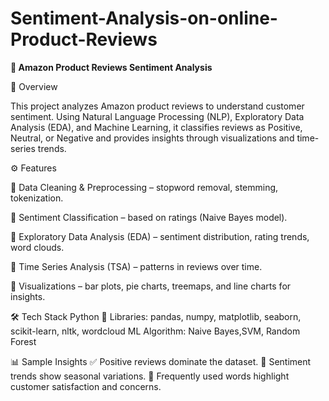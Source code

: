 # Sentiment-Analysis-on-online-Product-Reviews
**🛒 Amazon Product Reviews Sentiment Analysis**

📌 Overview

This project analyzes Amazon product reviews to understand customer sentiment. Using Natural Language Processing (NLP), Exploratory Data Analysis (EDA), and Machine Learning, it classifies reviews as Positive, Neutral, or Negative and provides insights through visualizations and time-series trends.

⚙️ Features

🔹 Data Cleaning & Preprocessing – stopword removal, stemming, tokenization.

🔹 Sentiment Classification – based on ratings (Naive Bayes model).

🔹 Exploratory Data Analysis (EDA) – sentiment distribution, rating trends, word clouds.

🔹 Time Series Analysis (TSA) – patterns in reviews over time.

🔹 Visualizations – bar plots, pie charts, treemaps, and line charts for insights.

🛠️ Tech Stack
Python 🐍
Libraries: pandas, numpy, matplotlib, seaborn, scikit-learn, nltk, wordcloud
ML Algorithm: Naive Bayes,SVM, Random Forest

📊 Sample Insights
✅ Positive reviews dominate the dataset.
📅 Sentiment trends show seasonal variations.
🔑 Frequently used words highlight customer satisfaction and concerns.
